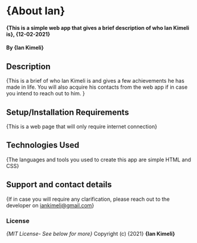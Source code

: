 # {About Ian}
#### {This is a simple web app that gives a brief description of who Ian Kimeli is}, {12-02-2021}
#### By **{Ian Kimeli}**
## Description
{This is a brief of who Ian Kimeli is and gives a few achievements he has made in life. You will also acquire his contacts from the web app if in case you intend to reach out to him. }
## Setup/Installation Requirements
{This is a web page that will only require internet connection}
## Technologies Used
{The languages and tools you used to create this app are simple HTML and CSS}
## Support and contact details
{If in case you will require any clarification, please reach out to the developer on iankimeli@gmail.com}
### License
*{MIT License- See below for more}*
Copyright (c) {2021} **{Ian Kimeli}**
